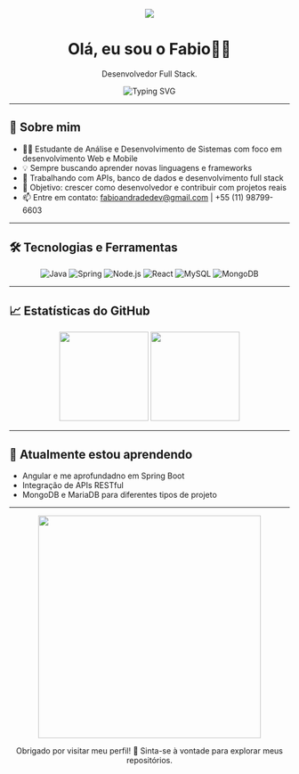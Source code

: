 
<p align="center">
  <img src="https://github.com/FabioAndradeDev/FabioAndradeDev/blob/main/banner.png"  />
</p>

<h1 align="center">Olá, eu sou o Fabio👨‍💻</h1>

<p align="center">
  Desenvolvedor Full Stack.
</p>

<p align="center">
  <img src="https://readme-typing-svg.herokuapp.com?font=Fira+Code&weight=500&pause=1000&center=true&vCenter=true&width=435&lines=Desenvolvedor+Full+Stack;Apaixonado+por+Tecnologia;Estudando+novas+tecnologias+todos+os+dias" alt="Typing SVG" />
</p>

---

## 🚀 Sobre mim

- 👨‍🎓 Estudante de Análise e Desenvolvimento de Sistemas com foco em desenvolvimento Web e Mobile
- 💡 Sempre buscando aprender novas linguagens e frameworks
- 🔧 Trabalhando com APIs, banco de dados e desenvolvimento full stack
- 🎯 Objetivo: crescer como desenvolvedor e contribuir com projetos reais
- 📫 Entre em contato: fabioandradedev@gmail.com | +55 (11) 98799-6603

---

## 🛠️ Tecnologias e Ferramentas

<div align="center">
  
![Java](https://img.shields.io/badge/Java-ED8B00?style=for-the-badge&logo=java&logoColor=white)
![Spring](https://img.shields.io/badge/Spring-6DB33F?style=for-the-badge&logo=spring&logoColor=white)
![Node.js](https://img.shields.io/badge/Node.js-339933?style=for-the-badge&logo=nodedotjs&logoColor=white)
![React](https://img.shields.io/badge/React-20232A?style=for-the-badge&logo=react&logoColor=61DAFB)
![MySQL](https://img.shields.io/badge/MySQL-00758F?style=for-the-badge&logo=mysql&logoColor=white)
![MongoDB](https://img.shields.io/badge/MongoDB-4EA94B?style=for-the-badge&logo=mongodb&logoColor=white)

</div>

---

## 📈 Estatísticas do GitHub

<p align="center">
  <img src="https://github-readme-stats.vercel.app/api?username=FabioAndradeDev&show_icons=true&theme=radical" height="160" />
  <img src="https://github-readme-stats.vercel.app/api/top-langs/?username=FabioAndradeDev&layout=compact&theme=radical" height="160"/>
</p>

---

## 🧠 Atualmente estou aprendendo

- Angular e me aprofundadno em Spring Boot
- Integração de APIs RESTful
- MongoDB e MariaDB para diferentes tipos de projeto

---

<p align="center">
  <img src="https://media.giphy.com/media/qgQUggAC3Pfv687qPC/giphy.gif" width="400" />
</p>

<p align="center">
  Obrigado por visitar meu perfil! 🚀 Sinta-se à vontade para explorar meus repositórios.
</p>
